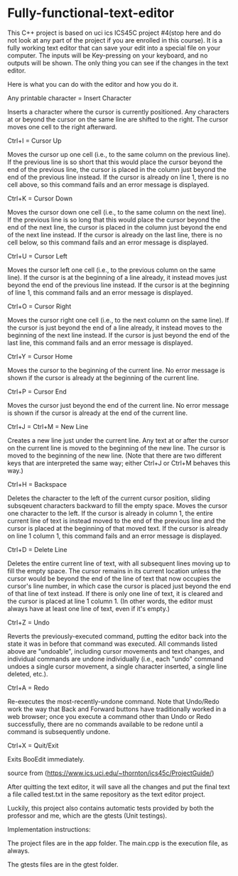 # Fully-functional-text-editor
This C++ project is based on uci ics ICS45C project #4(stop here and do not look at any part of the project if you are enrolled in this course). It is a fully working text editor that can save your edit into a special file on your computer. The inputs will be Key-pressing on your keyboard, and no outputs will be shown. The only thing you can see if the changes in the text editor.

Here is what you can do with the editor and how you do it.

Any printable character = Insert Character

Inserts a character where the cursor is currently positioned. Any characters at or beyond the cursor on the same line are shifted to the right. The cursor moves one cell to the right afterward.

Ctrl+I = Cursor Up

Moves the cursor up one cell (i.e., to the same column on the previous line). If the previous line is so short that this would place the cursor beyond the end of the previous line, the cursor is placed in the column just beyond the end of the previous line instead. If the cursor is already on line 1, there is no cell above, so this command fails and an error message is displayed.

Ctrl+K = Cursor Down

Moves the cursor down one cell (i.e., to the same column on the next line). If the previous line is so long that this would place the cursor beyond the end of the next line, the cursor is placed in the column just beyond the end of the next line instead. If the cursor is already on the last line, there is no cell below, so this command fails and an error message is displayed.

Ctrl+U = Cursor Left

Moves the cursor left one cell (i.e., to the previous column on the same line). If the cursor is at the beginning of a line already, it instead moves just beyond the end of the previous line instead. If the cursor is at the beginning of line 1, this command fails and an error message is displayed.

Ctrl+O = Cursor Right

Moves the cursor right one cell (i.e., to the next column on the same line). If the cursor is just beyond the end of a line already, it instead moves to the beginning of the next line instead. If the cursor is just beyond the end of the last line, this command fails and an error message is displayed.

Ctrl+Y = Cursor Home

Moves the cursor to the beginning of the current line. No error message is shown if the cursor is already at the beginning of the current line.

Ctrl+P = Cursor End

Moves the cursor just beyond the end of the current line. No error message is shown if the cursor is already at the end of the current line.

Ctrl+J = Ctrl+M = New Line

Creates a new line just under the current line. Any text at or after the cursor on the current line is moved to the beginning of the new line. The cursor is moved to the beginning of the new line. (Note that there are two different keys that are interpreted the same way; either Ctrl+J or Ctrl+M behaves this way.)

Ctrl+H = Backspace

Deletes the character to the left of the current cursor position, sliding subsqeuent characters backward to fill the empty space. Moves the cursor one character to the left. If the cursor is already in column 1, the entire current line of text is instead moved to the end of the previous line and the cursor is placed at the beginning of that moved text. If the cursor is already on line 1 column 1, this command fails and an error message is displayed.

Ctrl+D = Delete Line

Deletes the entire current line of text, with all subsequent lines moving up to fill the empty space. The cursor remains in its current location unless the cursor would be beyond the end of the line of text that now occupies the cursor's line number, in which case the cursor is placed just beyond the end of that line of text instead. If there is only one line of text, it is cleared and the cursor is placed at line 1 column 1. (In other words, the editor must always have at least one line of text, even if it's empty.)

Ctrl+Z = Undo

Reverts the previously-executed command, putting the editor back into the state it was in before that command was executed. All commands listed above are "undoable", including cursor movements and text changes, and individual commands are undone individually (i.e., each "undo" command undoes a single cursor movement, a single character inserted, a single line deleted, etc.).

Ctrl+A = Redo

Re-executes the most-recently-undone command. Note that Undo/Redo work the way that Back and Forward buttons have traditionally worked in a web browser; once you execute a command other than Undo or Redo successfully, there are no commands available to be redone until a command is subsequently undone.

Ctrl+X = Quit/Exit

Exits BooEdit immediately.

source from (https://www.ics.uci.edu/~thornton/ics45c/ProjectGuide/)

After quitting the text editor, it will save all the changes and put the final text a file called test.txt in the same repository as the text editor project.


Luckily, this project also contains automatic tests provided by both the professor and me, which are the gtests (Unit testings).

Implementation instructions: 

The project files are in the app folder. The main.cpp is the execution file, as always.

The gtests files are in the gtest folder.
